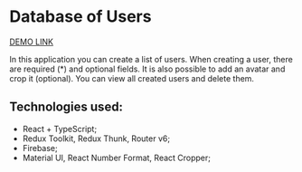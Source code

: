 # Database of Users

[DEMO LINK](https://proph7000.github.io/TT-CreateUsers/)

In this application you can create a list of users. 
When creating a user, there are required (*) and optional fields. It is also possible to add an avatar and crop it (optional). You can view all created users and delete them.

## Technologies used:

- React + TypeScript;
- Redux Toolkit, Redux Thunk, Router v6;
- Firebase;
- Material UI, React Number Format, React Cropper;